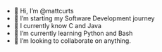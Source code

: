 - 👋 Hi, I’m @mattcurts
- 👀 I’m starting my Software Development journey
- 👀 I currently know C and Java
- 🌱 I’m currently learning Python and Bash 
- 💞️ I’m looking to collaborate on anything.
<!--- 
- 📫
--->
<!---
mattcurts/mattcurts is a ✨ special ✨ repository because its `README.md` (this file) appears on your GitHub profile.
You can click the Preview link to take a look at your changes.
--->
